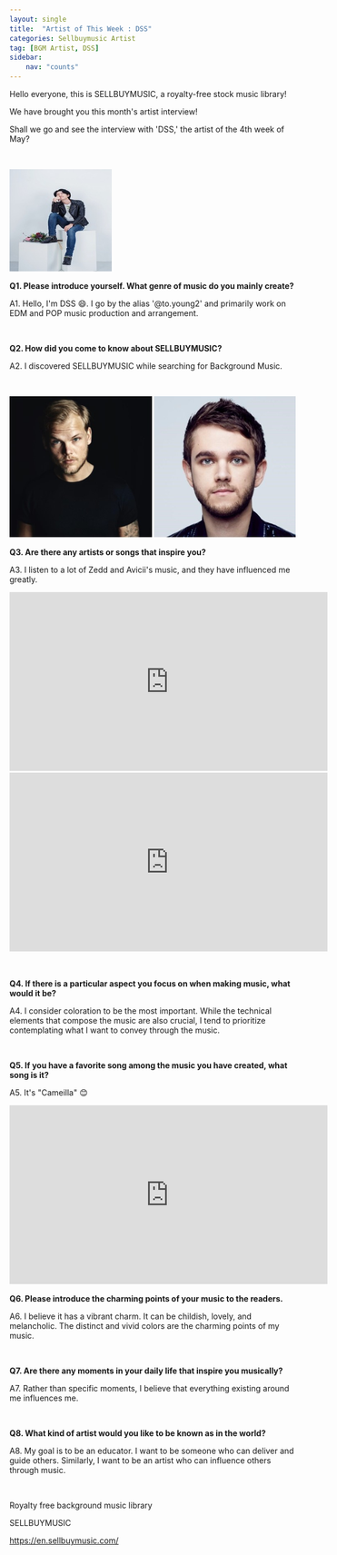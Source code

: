 ```yaml
---
layout: single
title:  "Artist of This Week : DSS"
categories: Sellbuymusic Artist
tag: [BGM Artist, DSS]
sidebar:
    nav: "counts"
---
```

<p>Hello everyone, this is SELLBUYMUSIC, a royalty-free stock music library!</p>
<p>We have brought you this month&#39;s artist interview!</p>
<p>Shall we go and see the interview with &#39;DSS,&#39; the artist of the 4th week of May?</p>
<p>&nbsp;</p>
<p><img src="/images/2023-05-22-ArtistDSS/DSS.jpg" alt="[image 1] Introduction of DSS - Sellbuymusic artist"></p>
<p><strong>Q1. Please introduce yourself. What genre of music do you mainly create?</strong> </p>
<p>A1. Hello, I&#39;m DSS 😄. I go by the alias &#39;@to.young2&#39; and primarily work on EDM and POP music production and arrangement.</p>
<p>&nbsp;</p>
<p><strong>Q2. How did you come to know about SELLBUYMUSIC?</strong> </p>
<p>A2. I discovered SELLBUYMUSIC while searching for Background Music.</p>
<p>&nbsp;</p>
<p><img src="/images/2023-05-22-ArtistDSS/Avicii%20%20Zedd.jpg" alt="[image 2] Avicii&#39;s, Zedd - Musician"></p>
<p><strong>Q3. Are there any artists or songs that inspire you?</strong> </p>
<p>A3. I listen to a lot of Zedd and Avicii&#39;s music, and they have influenced me greatly.</p>
<iframe width="560" height="315" src="https://www.youtube.com/embed/4HrU1EbataI" title="YouTube video player" frameborder="0" allow="accelerometer; autoplay; clipboard-write; encrypted-media; gyroscope; picture-in-picture; web-share" allowfullscreen></iframe>
<iframe width="560" height="315" src="https://www.youtube.com/embed/OIoPp0Y3W7U" title="YouTube video player" frameborder="0" allow="accelerometer; autoplay; clipboard-write; encrypted-media; gyroscope; picture-in-picture; web-share" allowfullscreen></iframe>
<p>&nbsp;</p>
<p><strong>Q4. If there is a particular aspect you focus on when making music, what would it be?</strong> </p>
<p>A4. I consider coloration to be the most important. While the technical elements that compose the music are also crucial, I tend to prioritize contemplating what I want to convey through the music.</p>
<p>&nbsp;</p>
<p><strong>Q5. If you have a favorite song among the music you have created, what song is it?</strong> </p>
<p>A5. It&#39;s &quot;Cameilla&quot; 😊</p>
<iframe width="560" height="315" src="https://www.youtube.com/embed/-oyuRYaQQVU" title="YouTube video player" frameborder="0" allow="accelerometer; autoplay; clipboard-write; encrypted-media; gyroscope; picture-in-picture; web-share" allowfullscreen></iframe></p>
<p><strong>Q6. Please introduce the charming points of your music to the readers.</strong></p>
<p>A6. I believe it has a vibrant charm. It can be childish, lovely, and melancholic. The distinct and vivid colors are the charming points of my music.</p>
<p>&nbsp;</p>
<p><strong>Q7. Are there any moments in your daily life that inspire you musically?</strong> </p>
<p>A7. Rather than specific moments, I believe that everything existing around me influences me.</p>
<p>&nbsp;</p>
<p><strong>Q8. What kind of artist would you like to be known as in the world?</strong> </p>
<p>A8. My goal is to be an educator. I want to be someone who can deliver and guide others. Similarly, I want to be an artist who can influence others through music.</p>
<p>&nbsp;</p>
<p>Royalty free background music library</p>
<p>SELLBUYMUSIC</p>
<p><a href='https://en.sellbuymusic.com/' target='_blank' class='url'>https://en.sellbuymusic.com/</a></p>